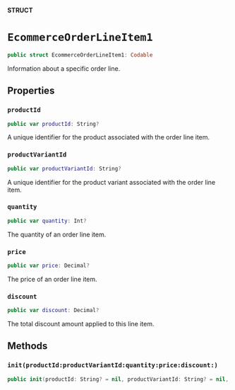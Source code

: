 **STRUCT**

# `EcommerceOrderLineItem1`

```swift
public struct EcommerceOrderLineItem1: Codable
```

Information about a specific order line.

## Properties
### `productId`

```swift
public var productId: String?
```

A unique identifier for the product associated with the order line item.

### `productVariantId`

```swift
public var productVariantId: String?
```

A unique identifier for the product variant associated with the order line item.

### `quantity`

```swift
public var quantity: Int?
```

The quantity of an order line item.

### `price`

```swift
public var price: Decimal?
```

The price of an order line item.

### `discount`

```swift
public var discount: Decimal?
```

The total discount amount applied to this line item.

## Methods
### `init(productId:productVariantId:quantity:price:discount:)`

```swift
public init(productId: String? = nil, productVariantId: String? = nil, quantity: Int? = nil, price: Decimal? = nil, discount: Decimal? = nil)
```
